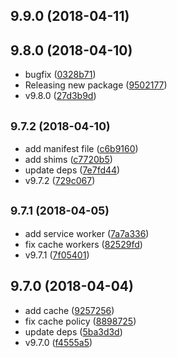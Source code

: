<a name="9.9.0"></a>
## 9.9.0 (2018-04-11)




<a name="9.8.0"></a>
## 9.8.0 (2018-04-10)

* bugfix ([0328b71](https://github.com/the-labo/the-demo-site/commit/0328b71))
* Releasing new package ([9502177](https://github.com/the-labo/the-demo-site/commit/9502177))
* v9.8.0 ([27d3b9d](https://github.com/the-labo/the-demo-site/commit/27d3b9d))



<a name="9.7.2"></a>
## <small>9.7.2 (2018-04-10)</small>

* add manifest file ([c6b9160](https://github.com/the-labo/the-demo-site/commit/c6b9160))
* add shims ([c7720b5](https://github.com/the-labo/the-demo-site/commit/c7720b5))
* update deps ([7e7fd44](https://github.com/the-labo/the-demo-site/commit/7e7fd44))
* v9.7.2 ([729c067](https://github.com/the-labo/the-demo-site/commit/729c067))



<a name="9.7.1"></a>
## <small>9.7.1 (2018-04-05)</small>

* add service worker ([7a7a336](https://github.com/the-labo/the-demo-site/commit/7a7a336))
* fix cache workers ([82529fd](https://github.com/the-labo/the-demo-site/commit/82529fd))
* v9.7.1 ([7f05401](https://github.com/the-labo/the-demo-site/commit/7f05401))



<a name="9.7.0"></a>
## 9.7.0 (2018-04-04)

* add cache ([9257256](https://github.com/the-labo/the-demo-site/commit/9257256))
* fix cache policy ([8898725](https://github.com/the-labo/the-demo-site/commit/8898725))
* update deps ([5ba3d3d](https://github.com/the-labo/the-demo-site/commit/5ba3d3d))
* v9.7.0 ([f4555a5](https://github.com/the-labo/the-demo-site/commit/f4555a5))



